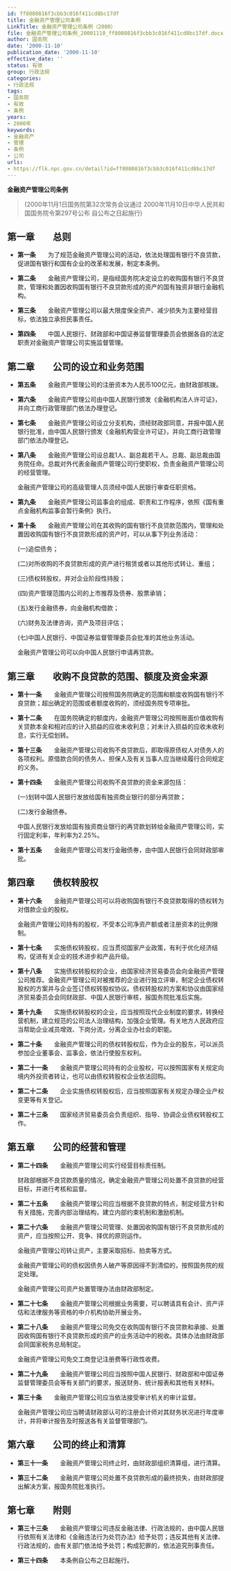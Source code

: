 ```yaml
---
id: ff8080816f3cbb3c016f411cd8bc17df
title: 金融资产管理公司条例
LinkTitle: 金融资产管理公司条例（2000）
file: 金融资产管理公司条例_20001110_ff8080816f3cbb3c016f411cd8bc17df.docx
author: 国务院
date: '2000-11-10'
publication_date: '2000-11-10'
effective_date: ''
status: 有效
group: 行政法规
categories:
- 行政法规
tags:
- 国务院
- 有效
- 条例
years:
- 2000年
keywords:
- 金融资产
- 管理
- 条例
- 公司
urls:
- https://flk.npc.gov.cn/detail?id=ff8080816f3cbb3c016f411cd8bc17df
---
```


**金融资产管理公司条例**

> (2000年11月1日国务院第32次常务会议通过 2000年11月10日中华人民共和国国务院令第297号公布 自公布之日起施行)

## 第一章　　总则

- **第一条**　　为了规范金融资产管理公司的活动，依法处理国有银行不良贷款，促进国有银行和国有企业的改革和发展，制定本条例。

- **第二条**　　金融资产管理公司，是指经国务院决定设立的收购国有银行不良贷款，管理和处置因收购国有银行不良贷款形成的资产的国有独资非银行金融机构。

- **第三条**　　金融资产管理公司以最大限度保全资产、减少损失为主要经营目标，依法独立承担民事责任。

- **第四条**　　中国人民银行、财政部和中国证券监督管理委员会依据各自的法定职责对金融资产管理公司实施监督管理。

## 第二章　　公司的设立和业务范围

- **第五条**　　金融资产管理公司的注册资本为人民币100亿元，由财政部核拨。

- **第六条**　　金融资产管理公司由中国人民银行颁发《金融机构法人许可证》，并向工商行政管理部门依法办理登记。

- **第七条**　　金融资产管理公司设立分支机构，须经财政部同意，并报中国人民银行批准，由中国人民银行颁发《金融机构营业许可证》，并向工商行政管理部门依法办理登记。

- **第八条**　　金融资产管理公司设总裁1人、副总裁若干人。总裁、副总裁由国务院任命。总裁对外代表金融资产管理公司行使职权，负责金融资产管理公司的经营管理。

  金融资产管理公司的高级管理人员须经中国人民银行审查任职资格。

- **第九条**　　金融资产管理公司监事会的组成、职责和工作程序，依照《国有重点金融机构监事会暂行条例》执行。

- **第十条**　　金融资产管理公司在其收购的国有银行不良贷款范围内，管理和处置因收购国有银行不良贷款形成的资产时，可以从事下列业务活动：

  (一)追偿债务；

  (二)对所收购的不良贷款形成的资产进行租赁或者以其他形式转让、重组；

  (三)债权转股权，并对企业阶段性持股；

  (四)资产管理范围内公司的上市推荐及债券、股票承销；

  (五)发行金融债券，向金融机构借款；

  (六)财务及法律咨询，资产及项目评估；

  (七)中国人民银行、中国证券监督管理委员会批准的其他业务活动。

  金融资产管理公司可以向中国人民银行申请再贷款。

## 第三章　　收购不良贷款的范围、额度及资金来源

- **第十一条**　　金融资产管理公司按照国务院确定的范围和额度收购国有银行不良贷款；超出确定的范围或者额度收购的，须经国务院专项审批。

- **第十二条**　　在国务院确定的额度内，金融资产管理公司按照账面价值收购有关贷款本金和相对应的计入损益的应收未收利息；对未计入损益的应收未收利息，实行无偿划转。

- **第十三条**　　金融资产管理公司收购不良贷款后，即取得原债权人对债务人的各项权利。原借款合同的债务人、担保人及有关当事人应当继续履行合同规定的义务。

- **第十四条**　　金融资产管理公司收购不良贷款的资金来源包括：

  (一)划转中国人民银行发放给国有独资商业银行的部分再贷款；

  (二)发行金融债券。

  中国人民银行发放给国有独资商业银行的再贷款划转给金融资产管理公司，实行固定利率，年利率为2.25%。

- **第十五条**　　金融资产管理公司发行金融债券，由中国人民银行会同财政部审批。

## 第四章　　债权转股权

- **第十六条**　　金融资产管理公司可以将收购国有银行不良贷款取得的债权转为对借款企业的股权。

  金融资产管理公司持有的股权，不受本公司净资产额或者注册资本的比例限制。

- **第十七条**　　实施债权转股权，应当贯彻国家产业政策，有利于优化经济结构，促进有关企业的技术进步和产品升级。

- **第十八条**　　实施债权转股权的企业，由国家经济贸易委员会向金融资产管理公司推荐。金融资产管理公司对被推荐的企业进行独立评审，制定企业债权转股权的方案并与企业签订债权转股权协议。债权转股权的方案和协议由国家经济贸易委员会会同财政部、中国人民银行审核，报国务院批准后实施。

- **第十九条**　　实施债权转股权的企业，应当按照现代企业制度的要求，转换经营机制，建立规范的公司法人治理结构，加强企业管理。有关地方人民政府应当帮助企业减员增效、下岗分流，分离企业办社会的职能。

- **第二十条**　　金融资产管理公司的债权转股权后，作为企业的股东，可以派员参加企业董事会、监事会，依法行使股东权利。

- **第二十一条**　　金融资产管理公司持有的企业股权，可以按照国家有关规定向境内外投资者转让，也可以由债权转股权企业依法回购。

- **第二十二条**　　企业实施债权转股权后，应当按照国家有关规定办理企业产权变更等有关登记。

- **第二十三条**　　国家经济贸易委员会负责组织、指导、协调企业债权转股权工作。

## 第五章　　公司的经营和管理

- **第二十四条**　　金融资产管理公司实行经营目标责任制。

  财政部根据不良贷款质量的情况，确定金融资产管理公司处置不良贷款的经营目标，并进行考核和监督。

- **第二十五条**　　金融资产管理公司应当根据不良贷款的特点，制定经营方针和有关措施，完善内部治理结构，建立内部约束机制和激励机制。

- **第二十六条**　　金融资产管理公司管理、处置因收购国有银行不良贷款形成的资产，应当按照公开、竞争、择优的原则运作。

  金融资产管理公司转让资产，主要采取招标、拍卖等方式。

  金融资产管理公司的债权因债务人破产等原因得不到清偿的，按照国务院的规定处理。

  金融资产管理公司资产处置管理办法由财政部制定。

- **第二十七条**　　金融资产管理公司根据业务需要，可以聘请具有会计、资产评估和法律服务等资格的中介机构协助开展业务。

- **第二十八条**　　金融资产管理公司免交在收购国有银行不良贷款和承接、处置因收购国有银行不良贷款形成的资产的业务活动中的税收。具体办法由财政部会同国家税务总局制定。

  金融资产管理公司免交工商登记注册费等行政性收费。

- **第二十九条**　　金融资产管理公司应当按照中国人民银行、财政部和中国证券监督管理委员会等有关部门的要求，报送财务、统计报表和其他有关材料。

- **第三十条**　　金融资产管理公司应当依法接受审计机关的审计监督。

  金融资产管理公司应当聘请财政部认可的注册会计师对其财务状况进行年度审计，并将审计报告及时报送各有关监督管理部门。

## 第六章　　公司的终止和清算

- **第三十一条**　　金融资产管理公司终止时，由财政部组织清算组，进行清算。

- **第三十二条**　　金融资产管理公司处置不良贷款形成的最终损失，由财政部提出解决方案，报国务院批准执行。

## 第七章　　附则

- **第三十三条**　　金融资产管理公司违反金融法律、行政法规的，由中国人民银行依照有关法律和《金融违法行为处罚办法》给予处罚；违反其他有关法律、行政法规的，由有关部门依法给予处罚；构成犯罪的，依法追究刑事责任。

- **第三十四条**　　本条例自公布之日起施行。
